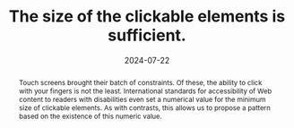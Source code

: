 ---
title: The size of the clickable elements is sufficient.
abstract: Touch screens brought their batch of constraints. Of these, the ability to click with your fingers is not the least. International standards for accessibility of Web content to readers with disabilities even set a numerical value for the minimum size of clickable elements. As with contrasts, this allows us to propose a pattern based on the existence of this numeric value.
categories:
  - Presentation
agrege: O4181-E061
opquast: 4 181
indiceebook: "61"
description: Rule 061
before: "060"
weight: "061"
after: "062"
actif: "1"
layout: rules
date: 2024-07-22
tags:
  - accessibility
  - Usability
objectif:
  - Allow readers to click on interactive elements.
  - Limit false manipulation and unnecessary manipulation.
  - Improve compatibility with mobile devices.
  - Improve accessibility of content to readers with disabilities.
Meo:
  - Give each clickable element (buttons, links) a default size of at least 44 by 44 pixels
Controle:
  - check that the default size of each clickable element (buttons, links) is at least 44 by 44 pixels
epubcheck: null
ace: null
humancheck: true
ReadiumGoToolkit: null
Source:
  - Opquast
Referentiel:
  - "[Web Content Accessibility Guidelines (WCAG) Target Size (Minimum) (Level AA)](https://www.w3.org/TR/WCAG22/#target-size-minimum)"
steps:
  - Design
  - ""
---